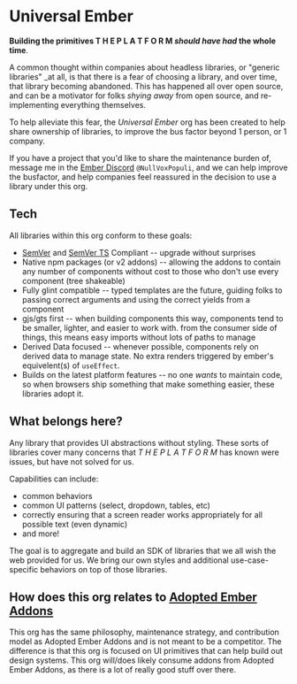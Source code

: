 # Universal Ember

**Building the primitives T H E  P L A T F O R M _should have had_ the whole time**.

A common thought within companies about headless libraries, or "generic libraries" _at all, is that there is a fear of choosing a library, and over time, that library becoming abandoned. This has happened all over open source, and can be a motivator for folks _shying away_ from open source, and re-implementing everything themselves. 

To help alleviate this fear, the _Universal Ember_ org has been created to help share ownership of libraries, to improve the bus factor beyond 1 person, or 1 company.

If you have a project that you'd like to share the maintenance burden of, message me in the [Ember Discord](https://discord.com/invite/emberjs) `@NullVoxPopuli`, and we can help improve the busfactor, and help companies feel reassured in the decision to use a library under this org.

## Tech

All libraries within this org conform to these goals:
- [SemVer](https://semver.org/) and [SemVer TS](https://www.semver-ts.org/) Compliant -- upgrade without surprises
- Native npm packages (or v2 addons) -- allowing the addons to contain any number of components without cost to those who don't use every component (tree shakeable)
- Fully glint compatible -- typed templates are the future, guiding folks to passing correct arguments and using the correct yields from a component
- gjs/gts first -- when building components this way, components tend to be smaller, lighter, and easier to work with. from the consumer side of things, this means easy imports without lots of paths to manage
- Derived Data focused -- whenever possible, components rely on derived data to manage state. No extra renders triggered by ember's equivelent(s) of `useEffect`.
- Builds on the latest platform features -- no one _wants_ to maintain code, so when browsers ship something that make something easier, these libraries adopt it.

## What belongs here?

Any library that provides UI abstractions without styling.
These sorts of libraries cover many concerns that _T H E   P L A T F O R M_ has known were issues, but have not solved for us.

Capabilities can include:
 - common behaviors
 - common UI patterns (select, dropdown, tables, etc)
 - correctly ensuring that a screen reader works appropriately for all possible text (even dynamic)
 - and more!
 
The goal is to aggregate and build an SDK of libraries that we all wish the web provided for us.
We bring our own styles and additional use-case-specific behaviors on top of those libraries.

## How does this org relates to [Adopted Ember Addons](https://github.com/adopted-ember-addons)

This org has the same philosophy, maintenance strategy, and contribution model as Adopted Ember Addons and is not meant to be a competitor.
The difference is that this org is focused on UI primitives that can help build out design systems.
This org will/does likely consume addons from Adopted Ember Addons, as there is a lot of really good stuff over there.

